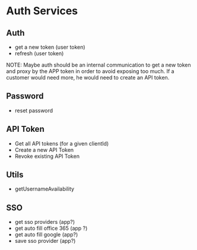 # Auth Services

## Auth

- get a new token (user token)
- refresh (user token)

NOTE: Maybe auth should be an internal communication to get a new token and proxy by the APP token in order to avoid exposing too much. If a customer would need more, he would need to create an API token.

## Password

- reset password

## API Token

- Get all API tokens (for a given clientId)
- Create a new API Token
- Revoke existing API Token

## Utils

- getUsernameAvailability

## SSO

- get sso providers (app?)
- get auto fill office 365 (app ?)
- get auto fill google (app?)
- save sso provider (app?)
